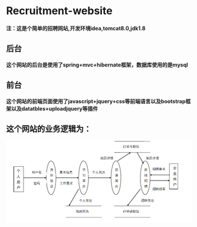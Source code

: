 # Recruitment-website
#### 注：这是个简单的招聘网站,开发环境idea,tomcat8.0,jdk1.8

## 后台
#### 这个网站的后台是使用了spring+mvc+hibernate框架，数据库使用的是mysql

## 前台
#### 这个网站的前端页面使用了javascript+jquery+css等前端语言以及bootstrap框架以及datatbles+uploadjquery等插件

## 这个网站的业务逻辑为：
![Alt text](luoji.png)


